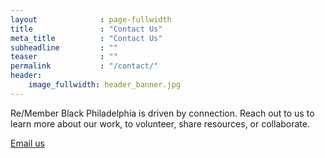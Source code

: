 ```yaml
---
layout              : page-fullwidth
title               : "Contact Us"
meta_title          : "Contact Us"
subheadline         : ""
teaser              : ""
permalink           : "/contact/"
header:
    image_fullwidth: header_banner.jpg
---
```

<p>Re/Member Black Philadelphia is driven by connection. Reach out to us to learn more about our work, to volunteer, share resources, or collaborate. </p>

<a href="mailto:krystal.strong@rutgers.edu"> Email us </a>

<!-- <h2>Google Form</h2> -->
<!-- 
<iframe src="https://docs.google.com/forms/d/e/1FAIpQLSdQG8DOFnTxyP4HL1UXzFmh52QdZgXVOaqYiKtu48WJEM06Zw/viewform?embedded=true" width="100%" height="480" frameborder="0" marginheight="0" marginwidth="0">Loading…</iframe>

 -->
